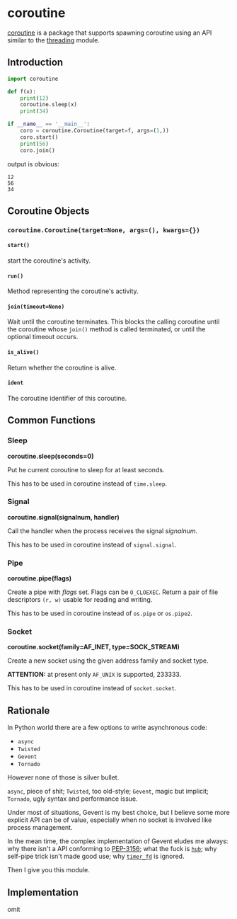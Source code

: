 # coroutine

[coroutine](https://github.com/jschwinger23/coroutine) is a package that supports spawning coroutine using an API similar to the [threading](https://docs.python.org/3/library/threading.html#module-threading) module.

## Introduction

```python
import coroutine

def f(x):
    print(12)
    coroutine.sleep(x)
    print(34)

if __name__ == '__main__':
    coro = coroutine.Coroutine(target=f, args=(1,))
    coro.start()
    print(56)
    coro.join()
```

output is obvious:

```
12
56
34
```

## Coroutine Objects

### `coroutine.Coroutine(target=None, args=(), kwargs={})`

#### `start()`

start the coroutine's activity.

#### `run()`

Method representing the coroutine's activity.

#### `join(timeout=None)`

Wait until the coroutine terminates. This blocks the calling coroutine until the coroutine whose `join()` method is called terminated, or until the optional timeout occurs.

#### `is_alive()`

Return whether the coroutine is alive.

#### `ident`

The coroutine identifier of this coroutine.

## Common Functions

### Sleep

**coroutine.sleep(seconds=0)**

Put he current coroutine to sleep for at least seconds.

This has to be used in coroutine instead of `time.sleep`.

### Signal

**coroutine.signal(signalnum, handler)**

Call the handler when the process receives the signal *signalnum*.

This has to be used in coroutine instead of `signal.signal`.

### Pipe

**coroutine.pipe(flags)**

Create a pipe with *flags* set. Flags can be `O_CLOEXEC`. Return a pair of file descriptors `(r, w)` usable for reading and writing.

This has to be used in coroutine instead of `os.pipe` or `os.pipe2`.

### Socket

**coroutine.socket(family=AF_INET, type=SOCK_STREAM)**

Create a new socket using the given address family and socket type.

**ATTENTION:** at present only `AF_UNIX` is supported, 233333.

This has to be used in coroutine instead of `socket.socket`.

## Rationale

In Python world there are a few options to write asynchronous code:

* `async`
* `Twisted`
* `Gevent`
* `Tornado`

However none of those is silver bullet.

`async`, piece of shit; `Twisted`, too old-style; `Gevent`, magic but implicit; `Tornado`, ugly syntax and performance issue.

Under most of situations, Gevent is my best choice, but I believe some more explicit API can be of value, especially when no socket is involved like process management.

In the mean time, the complex implementation of Gevent eludes me always: why there isn't a API conforming to [PEP-3156](https://www.python.org/dev/peps/pep-3156/); what the fuck is [`hub`](http://www.gevent.org/_modules/gevent/hub.html); why self-pipe trick isn't made good use; why [`timer_fd`](http://man7.org/linux/man-pages/man2/timerfd_create.2.html) is ignored.

Then I give you this module.

## Implementation

omit
